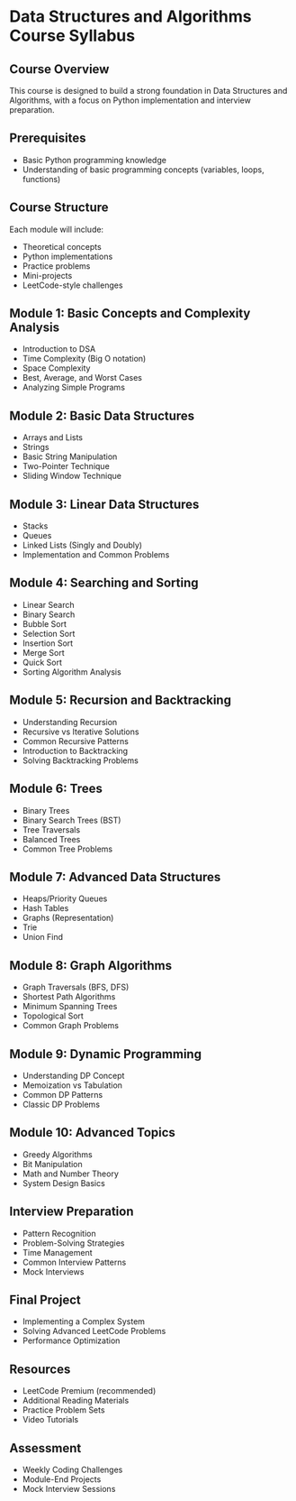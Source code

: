 # Data Structures and Algorithms Course Syllabus

## Course Overview
This course is designed to build a strong foundation in Data Structures and Algorithms, with a focus on Python implementation and interview preparation.

## Prerequisites
- Basic Python programming knowledge
- Understanding of basic programming concepts (variables, loops, functions)

## Course Structure
Each module will include:
- Theoretical concepts
- Python implementations
- Practice problems
- Mini-projects
- LeetCode-style challenges

## Module 1: Basic Concepts and Complexity Analysis
- Introduction to DSA
- Time Complexity (Big O notation)
- Space Complexity
- Best, Average, and Worst Cases
- Analyzing Simple Programs

## Module 2: Basic Data Structures
- Arrays and Lists
- Strings
- Basic String Manipulation
- Two-Pointer Technique
- Sliding Window Technique

## Module 3: Linear Data Structures
- Stacks
- Queues
- Linked Lists (Singly and Doubly)
- Implementation and Common Problems

## Module 4: Searching and Sorting
- Linear Search
- Binary Search
- Bubble Sort
- Selection Sort
- Insertion Sort
- Merge Sort
- Quick Sort
- Sorting Algorithm Analysis

## Module 5: Recursion and Backtracking
- Understanding Recursion
- Recursive vs Iterative Solutions
- Common Recursive Patterns
- Introduction to Backtracking
- Solving Backtracking Problems

## Module 6: Trees
- Binary Trees
- Binary Search Trees (BST)
- Tree Traversals
- Balanced Trees
- Common Tree Problems

## Module 7: Advanced Data Structures
- Heaps/Priority Queues
- Hash Tables
- Graphs (Representation)
- Trie
- Union Find

## Module 8: Graph Algorithms
- Graph Traversals (BFS, DFS)
- Shortest Path Algorithms
- Minimum Spanning Trees
- Topological Sort
- Common Graph Problems

## Module 9: Dynamic Programming
- Understanding DP Concept
- Memoization vs Tabulation
- Common DP Patterns
- Classic DP Problems

## Module 10: Advanced Topics
- Greedy Algorithms
- Bit Manipulation
- Math and Number Theory
- System Design Basics

## Interview Preparation
- Pattern Recognition
- Problem-Solving Strategies
- Time Management
- Common Interview Patterns
- Mock Interviews

## Final Project
- Implementing a Complex System
- Solving Advanced LeetCode Problems
- Performance Optimization

## Resources
- LeetCode Premium (recommended)
- Additional Reading Materials
- Practice Problem Sets
- Video Tutorials

## Assessment
- Weekly Coding Challenges
- Module-End Projects
- Mock Interview Sessions
